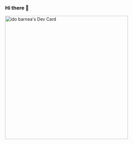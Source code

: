 ### Hi there 👋
<a href="https://app.daily.dev/barbareshet"><img src="https://api.daily.dev/devcards/6df15f0df2d346a9a6a9f70886ae2e55.png?r=1ri" width="400" alt="ido barnea's Dev Card"/></a>
<!--
**barbareshet/barbareshet** is a ✨ _special_ ✨ repository because its `README.md` (this file) appears on your GitHub profile.

Here are some ideas to get you started:

- 🔭 I’m currently working on ...
- 🌱 I’m currently learning ...
- 👯 I’m looking to collaborate on ...
- 🤔 I’m looking for help with ...
- 💬 Ask me about ...
- 📫 How to reach me: ...
- 😄 Pronouns: ...
- ⚡ Fun fact: ...
-->

